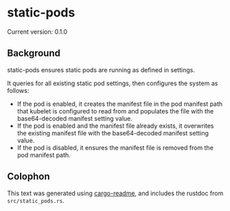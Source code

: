 # static-pods

Current version: 0.1.0

## Background

static-pods ensures static pods are running as defined in settings.

It queries for all existing static pod settings, then configures the system as follows:
* If the pod is enabled, it creates the manifest file in the pod manifest path that kubelet is
  configured to read from and populates the file with the base64-decoded manifest setting value.
* If the pod is enabled and the manifest file already exists, it overwrites the existing manifest
  file with the base64-decoded manifest setting value.
* If the pod is disabled, it ensures the manifest file is removed from the pod manifest path.

## Colophon

This text was generated using [cargo-readme](https://crates.io/crates/cargo-readme), and includes the rustdoc from `src/static_pods.rs`.